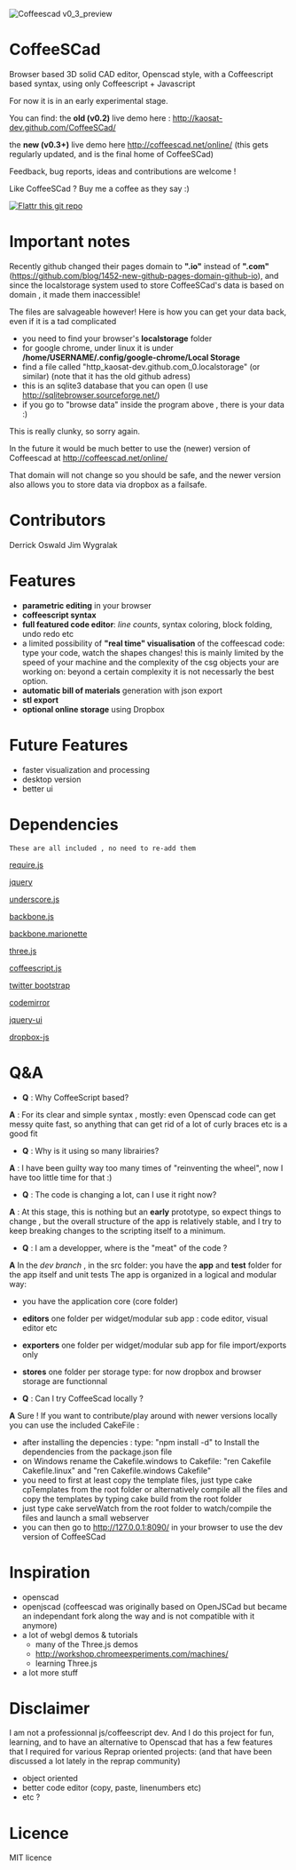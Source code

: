 ![Coffeescad v0_3_preview](https://raw.github.com/kaosat-dev/CoffeeSCad/dev/coffeescad_v0.3.0_pre.png)

CoffeeSCad
=============

Browser based 3D solid CAD editor, Openscad style, with a Coffeescript based syntax, using only Coffeescript + Javascript

For now it is in an early experimental stage.

You can find:
 the **old (v0.2)** live demo here : http://kaosat-dev.github.com/CoffeeSCad/
 
 the **new (v0.3+)** live demo here http://coffeescad.net/online/ (this gets regularly updated, and is the final home of CoffeeSCad)


Feedback, bug reports, ideas and contributions are welcome !



Like CoffeeSCad ? Buy me a coffee as they say :)

[![Flattr this git repo](http://api.flattr.com/button/flattr-badge-large.png)](https://flattr.com/submit/auto?user_id=ckaos&url=https://github.com/kaosat-dev/CoffeeSCad&title=CoffeeSCad&language=&tags=github&category=software)


Important notes 
================

Recently github changed their pages domain to **".io"** instead of **".com"** (https://github.com/blog/1452-new-github-pages-domain-github-io), and since the localstorage system used to store CoffeeSCad's
data is based on domain , it made them inaccessible!

The files are salvageable however! Here is how you can get your data back, even if it is a tad complicated
- you need to find your browser's **localstorage** folder 
- for google chrome, under linux it is under **/home/USERNAME/.config/google-chrome/Local Storage** 
- find a file called "http_kaosat-dev.github.com_0.localstorage" (or similar) (note that it has the old github adress)
- this is an sqlite3 database that you can open (I use http://sqlitebrowser.sourceforge.net/) 
- if you go to "browse data" inside the program above , there is your data :)

This is really clunky, so sorry again.

In the future it would be much better to use the (newer) version of Coffeescad at 
http://coffeescad.net/online/

That domain will not change so you should be safe, and the newer version also allows you to store data via dropbox as a failsafe.



Contributors
=============
Derrick Oswald
Jim Wygralak


Features
=============
- **parametric editing** in your browser
- **coffeescript syntax**
- **full featured code editor**: *line counts*, syntax coloring, block folding, undo redo etc
- a limited possibility of **"real time" visualisation** of the coffeescad code: type your code, watch the shapes changes!
this is mainly limited by the speed of your machine and the complexity of the csg objects your are working on: beyond a certain complexity
it is not necessarly the best option.
- **automatic bill of materials** generation with json export
- **stl export**
- **optional online storage** using Dropbox


Future Features
===============
- faster visualization and processing 
- desktop version
- better ui 


Dependencies 
=============

	These are all included , no need to re-add them
	
	
[require.js](http://requirejs.org/)

[jquery](http://jquery.com/)

[underscore.js](http://underscorejs.org/)

[backbone.js](http://backbonejs.org/)

[backbone.marionette](http://marionettejs.com/)

[three.js](https://github.com/mrdoob/three.js/)

[coffeescript.js](http://coffeescript.org/)

[twitter bootstrap](http://twitter.github.com/bootstrap/)

[codemirror](http://codemirror.net/)

[jquery-ui](http://jqueryui.com/)

[dropbox-js](https://github.com/dropbox/dropbox-js)
	

Q&A
=============
- **Q** : Why CoffeeScript based?

 **A** : For its clear and simple syntax , mostly: even Openscad code can get messy quite fast, so anything that
can get rid of a lot of curly braces etc is a good fit

- **Q** : Why is it using so many librairies?

 **A** : I have been guilty way too many times of "reinventing the wheel", now I have too little time for that :) 
 
- **Q** : The code is changing a lot, can I use it right now?

 **A** : At this stage, this is nothing but an **early** prototype, so expect things to change , but the overall structure of the app
 is relatively stable, and I try to keep breaking changes to the scripting itself to a minimum.
 
- **Q** : I am a developper, where is the "meat" of the code ?

 **A** In the *dev branch* , in the src folder: you have the **app** and **test** folder for the app itself and unit tests
 The app is organized in a logical and modular way: 
   - you have the application core (core folder)
   - **editors** one folder per widget/modular sub app : code editor, visual editor etc
   - **exporters** one folder per widget/modular sub app for file import/exports only
   - **stores** one folder per storage type: for now dropbox and browser storage are functionnal
 
- **Q** : Can I try CoffeeScad locally ?

 **A** Sure !  If you want to contribute/play around with newer versions locally
 you can use the included CakeFile : 
 - after installing the depencies : type: "npm install -d" to Install the dependencies from the package.json file
 - on Windows rename the Cakefile.windows to Cakefile: "ren Cakefile Cakefile.linux" and "ren Cakefile.windows Cakefile"
 - you need to first at least copy the template files, just type cake cpTemplates from the root folder
   or alternatively compile all the files and copy the templates by typing cake build from the root folder
 - just type cake serveWatch from the root folder to watch/compile the files and launch a small webserver
 - you can then go to  http://127.0.0.1:8090/ in your browser to use the dev version of CoffeeSCad
 
 
Inspiration
=============
- openscad 
- openjscad (coffeescad was originally based on OpenJSCad but became an independant fork along the way and is not compatible with it anymore)
- a lot of webgl demos & tutorials
	- many of the Three.js demos
	- http://workshop.chromeexperiments.com/machines/
	- learning Three.js
- a lot more stuff

Disclaimer
=============
I am not a professionnal js/coffeescript dev. And I do this project for fun, learning, and to have an alternative to Openscad
that has a few features that I required for various Reprap oriented projects: (and that have been discussed a lot lately
in the reprap community)
 - object oriented
 - better code editor (copy, paste, linenumbers etc)
 - etc ?

Licence
=============
MIT licence
